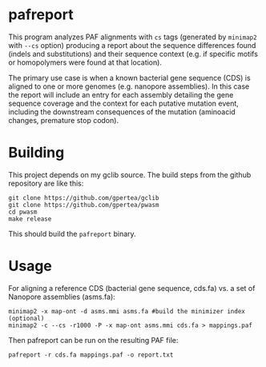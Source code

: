 # pafreport
This program analyzes PAF alignments with `cs` tags (generated by `minimap2` with `--cs` option) producing a report about 
the sequence differences found (indels and substitutions) and their sequence context (e.g. if specific motifs
or homopolymers were found at that location).

The primary use case is when a known bacterial gene sequence (CDS) is aligned to one or more genomes (e.g. nanopore assemblies).
In this case the report will include an entry for each assembly detailing the gene sequence coverage and the context for each
putative mutation event, including the downstream consequences of the mutation (aminoacid changes, premature stop codon).

# Building

This project depends on my gclib source. The build steps from the github repository are like this:
    
    git clone https://github.com/gpertea/gclib
    git clone https://github.com/gpertea/pwasm
    cd pwasm
    make release
    
This should build the `pafreport` binary.


# Usage
For aligning a reference CDS (bacterial gene sequence, cds.fa) vs. a set of Nanopore assemblies (asms.fa):
    
    minimap2 -x map-ont -d asms.mmi asms.fa #build the minimizer index (optional)
    minimap2 -c --cs -r1000 -P -x map-ont asms.mmi cds.fa > mappings.paf

Then pafreport can be run on the resulting PAF file:

    pafreport -r cds.fa mappings.paf -o report.txt

